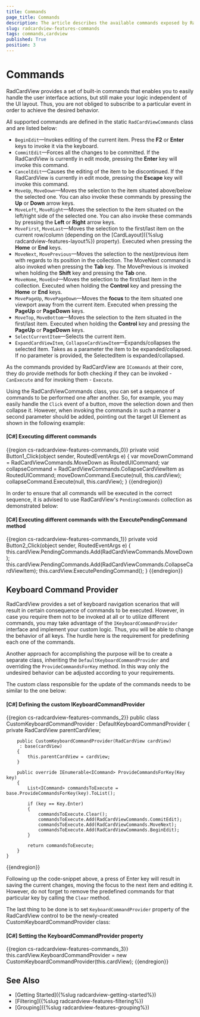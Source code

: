 ```yaml
---
title: Commands
page_title: Commands
description: The article describes the available commands exposed by RadCardView.
slug: radcardview-features-commands
tags: commands,cardview
published: True
position: 3
---
```


# Commands

RadCardView provides a set of built-in commands that enables you to easily handle the user interface actions, but still make your logic independent of the UI layout. Thus, you are not obliged to subscribe to a particular event in order to achieve the desired behavior.

All supported commands are defined in the static `RadCardViewCommands` class and are listed below:

* `BeginEdit`&mdash;Invokes editing of the current item. Press the __F2__ or __Enter__ keys to invoke it via the keyboard.
* `CommitEdit`&mdash;Forces all the changes to be committed. If the RadCardView is currently in edit mode, pressing the __Enter__ key will invoke this command.
* `CancelEdit`&mdash;Causes the editing of the item to be discontinued. If the RadCardView is currently in edit mode, pressing the __Escape__ key will invoke this command.
* `MoveUp`, `MoveDown`&mdash;Moves the selection to the item situated above/below the selected one. You can also invoke these commands by pressing the __Up__ or __Down__ arrow keys.
* `MoveLeft`, `MoveRight`&mdash;Moves the selection to the item situated on the left/right side of the selected one. You can also invoke these commands by pressing the __Left__ or __Right__ arrow keys.
* `MoveFirst`, `MoveLast`&mdash;Moves the selection to the first/last item on the current row/column (depending on the [CardLayout]({%slug radcardview-features-layout%}) property). Executed when pressing the __Home__ or __End__ keys.
* `MoveNext`, `MovePrevious`&mdash;Moves the selection to the next/previous item with regards to its position in the collection. The MoveNext command is also invoked when pressing the __Tab__ key. The MovePrevious is invoked when holding the __Shift__ key and pressing the __Tab__ one.
* `MoveHome`, `MoveEnd`&mdash;Moves the selection to the first/last item in the collection. Executed when holding the __Control__ key and pressing the __Home__ or __End__ keys.
* `MovePageUp`, `MovePageDown`&mdash;Moves the __focus__ to the item situated one viewport away from the current item. Executed when pressing the __PageUp__ or __PageDown__ keys.
* `MoveTop`, `MoveBottom`&mdash;Moves the selection to the item situated in the first/last item. Executed when holding the __Control__ key and pressing the __PageUp__ or __PageDown__ keys.
* `SelectCurrentItem`&mdash;Selects the current item.
* `ExpandCardViewItem`, `CollapseCardViewItem`&mdash;Expands/collapses the selected item. Takes as a parameter the item to be expanded/collapsed. If no parameter is provided, the SelectedItem is expanded/collapsed.

As the commands provided by RadCardView are `ICommands` at their core, they do provide methods for  both checking if they can be invoked - `CanExecute` and for invoking them - `Execute`.

Using the RadCardViewCommands class, you can set a sequence of commands to be performed one after another.  So, for example, you may easily handle the `Click` event of a button, move the selection down and then collapse it. However, when invoking the commands in such a manner a second parameter should be added, pointing out the target UI Element as shown in the following example:

#### __[C#] Executing different commands__  
{{region cs-radcardview-features-commands_0}}
	private void Button1_Click(object sender, RoutedEventArgs e)
    {
		var moveDownCommand = RadCardViewCommands.MoveDown as RoutedUICommand;
		var collapseCommand = RadCardViewCommands.CollapseCardViewItem as RoutedUICommand;
		moveDownCommand.Execute(null, this.cardView);
		collapseCommand.Execute(null, this.cardView);
    }
{{endregion}}

In order to ensure that all commands will be executed in the correct sequence, it is advised to use RadCardView's `PendingCommands` collection as demonstrated below:

#### __[C#] Executing different commands with the ExecutePendingCommand method__  
{{region cs-radcardview-features-commands_1}}
	private void Button2_Click(object sender, RoutedEventArgs e)
	{
		this.cardView.PendingCommands.Add(RadCardViewCommands.MoveDown);
		this.cardView.PendingCommands.Add(RadCardViewCommands.CollapseCardViewItem);
		this.cardView.ExecutePendingCommand();
	}
{{endregion}}

## Keyboard Command Provider

RadCardView provides a set of keyboard navigation scenarios that will result in certain consequence of commands to be executed. However, in case you require them not to be invoked at all or to utilize different commands, you may take advantage of the `IKeyboardCommandProvider` interface and implement your custom logic. 
Thus, you will be able to change the behavior of all keys. The hurdle here is the requirement for predefining each one of the commands. 

Another approach for accomplishing the purpose will be to create a separate class, inheriting the `DefaultKeyboardCommandProvider` and overriding the `ProvideCommandsForKey` method. In this way only the undesired behavior can be adjusted according to your requirements.

The custom class responsible for the update of the commands needs to be similar to the one below:

#### __[C#] Defining the custom IKeyboardCommandProvider__  
{{region cs-radcardview-features-commands_2}}
	public class CustomKeyboardCommandProvider : DefaultKeyboardCommandProvider
	{
	    private RadCardView parentCardView;
	
	    public CustomKeyboardCommandProvider(RadCardView cardView)
	     : base(cardView)
	    {
	        this.parentCardView = cardView;
	    }
	
	    public override IEnumerable<ICommand> ProvideCommandsForKey(Key key)
	    {
	        List<ICommand> commandsToExecute = base.ProvideCommandsForKey(key).ToList();
	
	        if (key == Key.Enter)
	        {
	            commandsToExecute.Clear();
	            commandsToExecute.Add(RadCardViewCommands.CommitEdit);
	            commandsToExecute.Add(RadCardViewCommands.MoveNext);
	            commandsToExecute.Add(RadCardViewCommands.BeginEdit);
	        }
	
	        return commandsToExecute;
	    }
	}
{{endregion}}

Following up the code-snippet above, a press of Enter key will result in saving the current changes,
moving the focus to the next item and editing it. However, do not forget to remove the predefined
commands for that particular key by calling the `Clear` method.

The last thing to be done is to set `KeyboardCommandProvider` property of the RadCardView control to be the newly-created CustomKeyboardCommandProvider class:

#### __[C#] Setting the KeyboardCommandProvider property__  
{{region cs-radcardview-features-commands_3}}
	this.cardView.KeyboardCommandProvider = new CustomKeyboardCommandProvider(this.cardView);
{{endregion}}

## See Also  
* [Getting Started]({%slug radcardview-getting-started%})
* [Filtering]({%slug radcardview-features-filtering%})
* [Grouping]({%slug radcardview-features-grouping%})